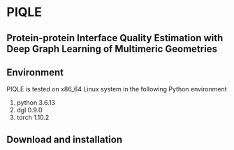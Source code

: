 # PIQLE

<h2>Protein-protein Interface Quality Estimation with Deep Graph Learning of Multimeric Geometries</h2>

## Environment
PIQLE is tested on x86_64 Linux system in the following Python environment<br/>
1. python 3.6.13 <br/>
2. dgl 0.9.0 <br/>
3. torch 1.10.2 <br/>
## Download and installation

